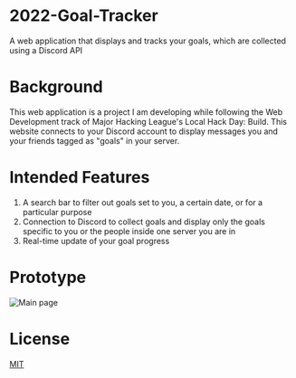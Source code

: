# 2022-Goal-Tracker
A web application that displays and tracks your goals, which are collected using a Discord API
# Background
This web application is a project I am developing while following the Web Development track of Major Hacking League's Local Hack Day: Build. This website connects to your Discord account to display messages you and your friends tagged as "goals" in your server.
# Intended Features
1. A search bar to filter out goals set to you, a certain date, or for a particular purpose
2. Connection to Discord to collect goals and display only the goals specific to you or the people inside one server you are in
3. Real-time update of your goal progress
# Prototype
![Main page](https://user-images.githubusercontent.com/85920674/148872061-15d74686-8cbf-42d2-90cd-c9e668485662.png)
# License
[MIT](https://choosealicense.com/licenses/MIT/)
